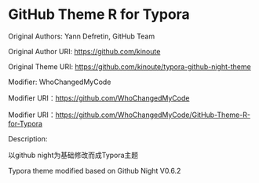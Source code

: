# GitHub Theme R for Typora
Original Authors: Yann Defretin, GitHub Team

Original Author URI: https://github.com/kinoute

Original Theme URI: https://github.com/kinoute/typora-github-night-theme

Modifier: WhoChangedMyCode

Modifier URI：https://github.com/WhoChangedMyCode

Modifier URI：https://github.com/WhoChangedMyCode/GitHub-Theme-R-for-Typora

Description:

以github night为基础修改而成Typora主题

Typora theme modified based on Github Night V0.6.2
